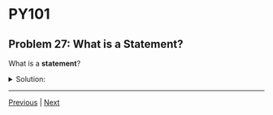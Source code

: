 # PY101
## Problem 27: What is a Statement?

What is a **statement**?

<details>
<summary>Solution:</summary>

A statement is like an 'instruction' that the Python interpreter can execute.

Examples: `if`, `for`, etc.

</details>

---

[Previous](26.md) | [Next](28.md)

